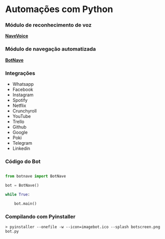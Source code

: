 # Automações com Python

### Módulo de reconhecimento de voz

[**NaveVoice**](navevoice.py)

### Módulo de navegação automatizada

[**BotNave**](botnave.py)

### Integrações

- Whatsapp
- Facebook
- Instagram
- Spotify
- Netflix
- Crunchyroll
- YouTube
- Trello
- Github
- Google
- Poki
- Telegram
- Linkedin

### Código do Bot

```python

from botnave import BotNave

bot = BotNave()

while True:

	bot.main()

```

### Compilando com Pyinstaller

```
> pyinstaller --onefile -w --icon=imagebot.ico --splash botscreen.png bot.py
```

